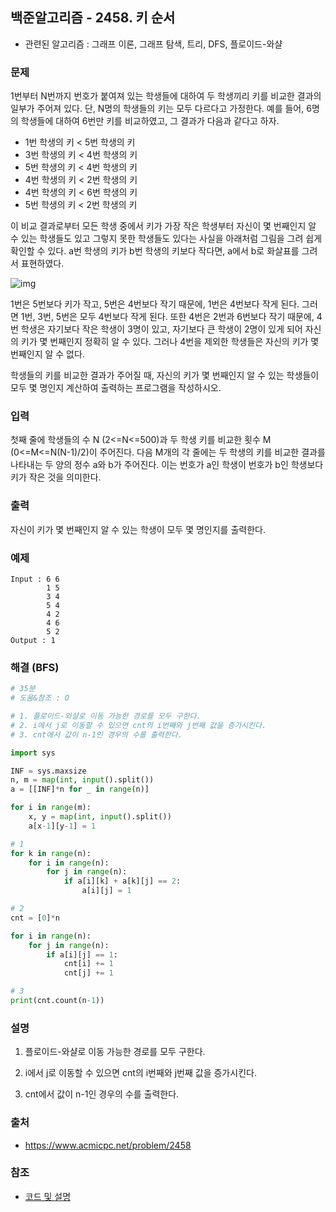 ## 백준알고리즘 - 2458. 키 순서

- 관련된 알고리즘 : 그래프 이론, 그래프 탐색, 트리, DFS, 플로이드-와샬

### 문제

1번부터 N번까지 번호가 붙여져 있는 학생들에 대하여 두 학생끼리 키를 비교한 결과의 일부가 주어져 있다. 단, N명의 학생들의 키는 모두 다르다고 가정한다. 예를 들어, 6명의 학생들에 대하여 6번만 키를 비교하였고, 그 결과가 다음과 같다고 하자. 

- 1번 학생의 키 < 5번 학생의 키
- 3번 학생의 키 < 4번 학생의 키
- 5번 학생의 키 < 4번 학생의 키
- 4번 학생의 키 < 2번 학생의 키
- 4번 학생의 키 < 6번 학생의 키
- 5번 학생의 키 < 2번 학생의 키

이 비교 결과로부터 모든 학생 중에서 키가 가장 작은 학생부터 자신이 몇 번째인지 알 수 있는 학생들도 있고 그렇지 못한 학생들도 있다는 사실을 아래처럼 그림을 그려 쉽게 확인할 수 있다. a번 학생의 키가 b번 학생의 키보다 작다면, a에서 b로 화살표를 그려서 표현하였다. 

![img](https://www.acmicpc.net/upload/images/ccc.png)

1번은 5번보다 키가 작고, 5번은 4번보다 작기 때문에, 1번은 4번보다 작게 된다. 그러면 1번, 3번, 5번은 모두 4번보다 작게 된다. 또한 4번은 2번과 6번보다 작기 때문에, 4번 학생은 자기보다 작은 학생이 3명이 있고, 자기보다 큰 학생이 2명이 있게 되어 자신의 키가 몇 번째인지 정확히 알 수 있다. 그러나 4번을 제외한 학생들은 자신의 키가 몇 번째인지 알 수 없다. 

학생들의 키를 비교한 결과가 주어질 때, 자신의 키가 몇 번째인지 알 수 있는 학생들이 모두 몇 명인지 계산하여 출력하는 프로그램을 작성하시오.

### 입력

첫째 줄에 학생들의 수 N (2<=N<=500)과 두 학생 키를 비교한 횟수 M (0<=M<=N(N-1)/2)이 주어진다. 다음 M개의 각 줄에는 두 학생의 키를 비교한 결과를 나타내는 두 양의 정수 a와 b가 주어진다. 이는 번호가 a인 학생이 번호가 b인 학생보다 키가 작은 것을 의미한다. 

### 출력

자신이 키가 몇 번째인지 알 수 있는 학생이 모두 몇 명인지를 출력한다. 

### 예제

```
Input : 6 6
        1 5
        3 4
        5 4
        4 2
        4 6
        5 2
Output : 1
```

### 해결 (BFS)

```python
# 35분
# 도움&참조 : O

# 1. 플로이드-와샬로 이동 가능한 경로를 모두 구한다.
# 2. i에서 j로 이동할 수 있으면 cnt의 i번째와 j번째 값을 증가시킨다.
# 3. cnt에서 값이 n-1인 경우의 수를 출력한다.

import sys

INF = sys.maxsize
n, m = map(int, input().split())
a = [[INF]*n for _ in range(n)]

for i in range(m):
    x, y = map(int, input().split())
    a[x-1][y-1] = 1

# 1
for k in range(n):
    for i in range(n):
        for j in range(n):
            if a[i][k] + a[k][j] == 2:
                a[i][j] = 1

# 2
cnt = [0]*n

for i in range(n):
    for j in range(n):
        if a[i][j] == 1:
            cnt[i] += 1
            cnt[j] += 1

# 3
print(cnt.count(n-1))

```

### 설명

1. 플로이드-와샬로 이동 가능한 경로를 모두 구한다.

2. i에서 j로 이동할 수 있으면 cnt의 i번째와 j번째 값을 증가시킨다.

3. cnt에서 값이 n-1인 경우의 수를 출력한다.

### 출처

- https://www.acmicpc.net/problem/2458

### 참조

- [코드 및 설명](https://chldkato.tistory.com/42)